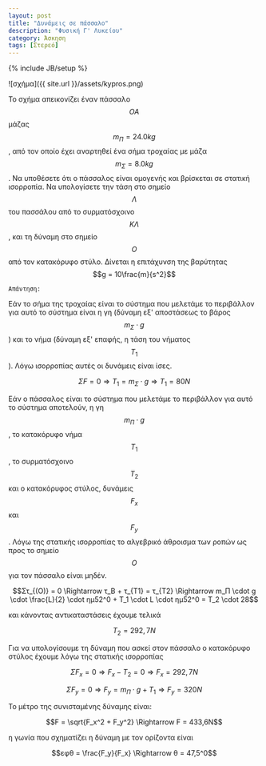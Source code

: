 ```yaml
---
layout: post
title: "Δυνάμεις σε πάσσαλο"
description: "Φυσική Γ' Λυκείου"
category: Άσκηση
tags: [Στερεό]
---
```

{% include JB/setup %}

![σχήμα]({{ site.url }}/assets/kypros.png) 

Το σχήμα απεικονίζει έναν πάσσαλο $$OA$$ μάζας $$m_Π = 24.0 kg$$, από τον οποίο έχει αναρτηθεί ένα σήμα τροχαίας
με μάζα $$m_Σ = 8.0 kg$$. Να υποθέσετε ότι ο πάσσαλος είναι ομογενής και βρίσκεται σε στατική ισορροπία. Να υπολογίσετε
την τάση στο σημείο $$Λ$$ του πασσάλου από το συρματόσχοινο $$ΚΛ$$, και τη δύναμη στο σημείο $$Ο$$ από τον κατακόρυφο
στύλο. Δίνεται η επιτάχυνση της βαρύτητας $$g = 10\frac{m}{s^2}$$


`Απάντηση:`

Εάν το σήμα της τροχαίας είναι το σύστημα που μελετάμε το περιβάλλον για αυτό το σύστημα είναι η γη (δύναμη εξ' αποστάσεως
το βάρος $$m_Σ \cdot g$$) και το νήμα (δύναμη εξ' επαφής, η τάση του νήματος $$Τ_1$$). Λόγω ισορροπίας αυτές οι δυνάμεις
είναι ίσες.

$$ΣF = 0 \Rightarrow T_1 = m_Σ \cdot g \Rightarrow T_1 = 80N$$


Εάν ο πάσσαλος είναι το σύστημα που μελετάμε το περιβάλλον για αυτό το σύστημα αποτελούν, η γη $$m_Π \cdot g$$, το 
κατακόρυφο νήμα $$Τ_1$$, το συρματόσχοινο $$Τ_2$$ και ο κατακόρυφος στύλος, δυνάμεις $$F_x$$ και $$F_y$$.
Λόγω της στατικής ισορροπίας το αλγεβρικό άθροισμα των ροπών ως προς το σημείο $$Ο$$ για τον πάσσαλο είναι μηδέν.

$$Στ_{(Ο)} = 0 \Rightarrow τ_Β + τ_{Τ1} = τ_{Τ2} \Rightarrow m_Π \cdot g \cdot \frac{L}{2} \cdot ημ52^0 + Τ_1 \cdot L \cdot ημ52^0
= Τ_2 \cdot 28$$

και κάνοντας αντικαταστάσεις έχουμε τελικά

$$Τ_2 = 292,7Ν$$

Για να υπολογίσουμε τη δύναμη που ασκεί στον πάσσαλο ο κατακόρυφο στύλος έχουμε λόγω της στατικής ισορροπίας

$$ΣF_x = 0 \Rightarrow F_x - T_2 = 0 \Rightarrow F_x = 292,7N$$

$$ΣF_y = 0 \Rightarrow F_y = m_Π \cdot g + T_1 \Rightarrow F_y = 320N$$

Το μέτρο της συνισταμένης δύναμης είναι:

$$F = \sqrt{F_x^2 + F_y^2} \Rightarrow F = 433,6N$$

η γωνία που σχηματίζει η δύναμη με τον ορίζοντα είναι

$$εφθ = \frac{F_y}{F_x} \Rightarrow θ = 47,5^0$$
